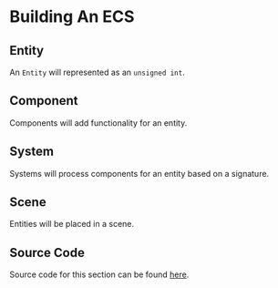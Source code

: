 # Building An ECS

## Entity

An `Entity` will represented as an `unsigned int`.

## Component

Components will add functionality for an entity.

## System

Systems will process components for an entity based on a signature.

## Scene

Entities will be placed in a scene.

## Source Code

Source code for this section can be found [here](https://github.com/Chukobyte/learn-engine-dev/tree/main/src/6.entity_component_system/6.0.entity_component_system).
